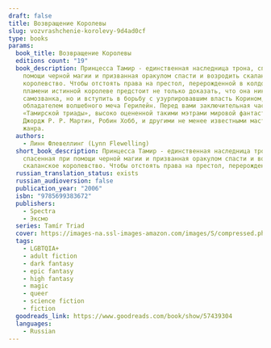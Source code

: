 ```yaml
---
draft: false
title: Возвращение Королевы
slug: vozvrashchenie-korolevy-9d4ad0cf
type: books
params:
  book_title: Возвращение Королевы
  editions count: "19"
  book_description: Принцесса Тамир - единственная наследница трона, спасенная при
    помощи черной магии и призванная оракулом спасти и возродить скаланское
    королевство. Чтобы отстоять права на престол, перерожденной в колдовском
    пламени истинной королеве предстоит не только доказать, что она никакая не
    самозванка, но и вступить в борьбу с узурпировавшим власть Корином,
    обладателем волшебного меча Герилейн. Перед вами заключительная часть
    «Тамирской триады», высоко оцененной такими мэтрами мировой фантастики, как
    Джордж Р. Р. Мартин, Робин Хобб, и другими не менее известными мастерами
    жанра.
  authors:
    - Линн Флевеллинг (Lynn Flewelling)
  short_book_description: Принцесса Тамир - единственная наследница трона,
    спасенная при помощи черной магии и призванная оракулом спасти и возродить
    скаланское королевство. Чтобы отстоять права на престол, перерожденной в...
  russian_translation_status: exists
  russian_audioversion: false
  publication_year: "2006"
  isbn: "9785699383672"
  publishers:
    - Spectra
    - Эксмо
  series: Tamír Triad
  cover: https://images-na.ssl-images-amazon.com/images/S/compressed.photo.goodreads.com/books/1615970260i/57439304.jpg
  tags:
    - LGBTQIA+
    - adult fiction
    - dark fantasy
    - epic fantasy
    - high fantasy
    - magic
    - queer
    - science fiction
    - fiction
  goodreads_link: https://www.goodreads.com/book/show/57439304
  languages:
    - Russian
---
```

